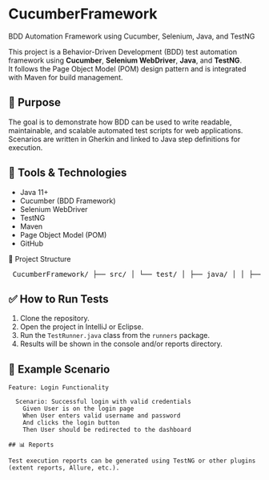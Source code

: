 # CucumberFramework
BDD Automation Framework using Cucumber, Selenium, Java, and TestNG


This project is a Behavior-Driven Development (BDD) test automation framework using **Cucumber**, **Selenium WebDriver**, **Java**, and **TestNG**.  
It follows the Page Object Model (POM) design pattern and is integrated with Maven for build management.

## 🧪 Purpose

The goal is to demonstrate how BDD can be used to write readable, maintainable, and scalable automated test scripts for web applications.  
Scenarios are written in Gherkin and linked to Java step definitions for execution.

## 🚀 Tools & Technologies

- Java 11+
- Cucumber (BDD Framework)
- Selenium WebDriver
- TestNG
- Maven
- Page Object Model (POM)
- GitHub

📁 Project Structure
<pre> CucumberFramework/ ├── src/ │ └── test/ │ ├── java/ │ │ ├── stepDefinitions/ # Step definitions (glue code) │ │ ├── runners/ # Cucumber TestRunner classes │ │ └── pages/ # Page Object classes │ └── resources/ │ └── features/ # .feature files (Gherkin) ├── pom.xml # Project dependencies └── README.md # Project documentation </pre>


## ✅ How to Run Tests

1. Clone the repository.
2. Open the project in IntelliJ or Eclipse.
3. Run the `TestRunner.java` class from the `runners` package.
4. Results will be shown in the console and/or reports directory.

## 📌 Example Scenario

```gherkin
Feature: Login Functionality

  Scenario: Successful login with valid credentials
    Given User is on the login page
    When User enters valid username and password
    And clicks the login button
    Then User should be redirected to the dashboard

## 📊 Reports

Test execution reports can be generated using TestNG or other plugins (extent reports, Allure, etc.).


